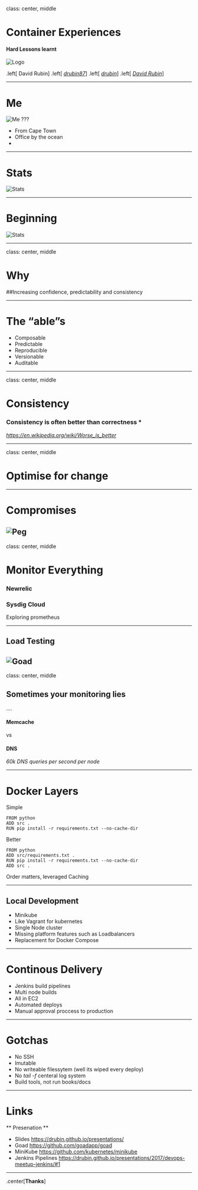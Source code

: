 class: center, middle

# Container Experiences 

#### Hard Lessons learnt

![Logo](olx.jpg) 

.left[
David Rubin]
.left[
[<i class="fa fa-twitter" aria-hidden="true"> drubin87</i>](http://twitter.com/drubin87)]
.left[
[<i class="fa fa-github" aria-hidden="true"> drubin</i>](http://github.com/drubin)]
.left[
[<i class="fa fa-linkedin" aria-hidden="true"> David Rubin</i>](https://www.linkedin.com/in/davidrub)]

---

# Me 
![Me](tablemountain.jpg) 
???
- From Cape Town 
- Office by the ocean
- 
---

# Stats 
![Stats](stats.png)

---

# Beginning 
![Stats](beginning.png)

---
class: center, middle

# Why 

##Increasing confidence, predictability and consistency

---
# The “able”s

* Composable
* Predictable 
* Reproducible
* Versionable 
* Auditable
---
class: center, middle

# Consistency
### Consistency is often better than correctness * 

*https://en.wikipedia.org/wiki/Worse_is_better*

---
class: center, middle
# Optimise for change 
---
# Compromises 

![Peg](peg.jpg)
---
class: center, middle
# Monitor Everything 

### Newrelic
### Sysdig Cloud

Exploring prometheus

---
## Load Testing

![Goad](goad.gif)
---
class: center, middle
## Sometimes your monitoring lies 

....

#### Memcache 
vs
#### DNS

*60k DNS queries per second per node*

---
# Docker Layers 

Simple 

```docker   
FROM python
ADD src .
RUN pip install -r requirements.txt --no-cache-dir
```  

Better

```docker
FROM python
ADD src/requirements.txt .
RUN pip install -r requirements.txt --no-cache-dir
ADD src .
```

Order matters, leveraged Caching 

---
## Local Development 

* Minikube 
* Like Vagrant for kubernetes 
* Single Node cluster 
* Missing platform features such as Loadbalancers
* Replacement for Docker Compose 

---
# Continous Delivery 

* Jenkins build pipelines 
* Multi node builds 
* All in EC2 
* Automated deploys
* Manual approval proccess to production

---
# Gotchas

* No SSH 
* Imutable 
* No writeable filessytem (well its wiped every deploy)
* No *tail -f* centeral log system
* Build tools, not run books/docs 

---
# Links

** Presenation ** 
* Slides https://drubin.github.io/presentations/ 
* Goad https://github.com/goadapp/goad 
* MiniKube https://github.com/kubernetes/minikube 
* Jenkins Pipelines https://drubin.github.io/presentations/2017/devops-meetup-jenkins/#1 

 --- 
.center[**Thanks**]
